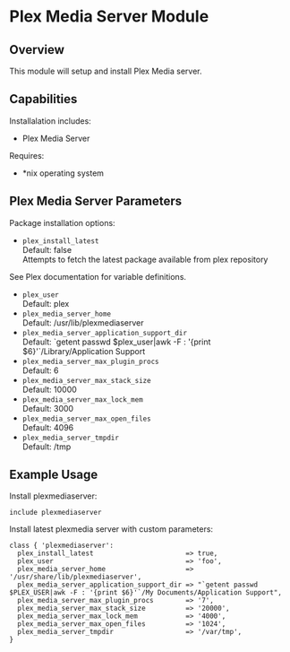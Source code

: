 # Plex Media Server Module

## Overview

This module will setup and install Plex Media server.

## Capabilities

Installalation includes:

- Plex Media Server

Requires:

- *nix operating system

## Plex Media Server Parameters

Package installation options:
* `plex_install_latest`<br />
  Default: false<br />
  Attempts to fetch the latest package available from plex repository

See Plex documentation for variable definitions.

* `plex_user`<br />
  Default: plex
* `plex_media_server_home`<br />
  Default: /usr/lib/plexmediaserver
* `plex_media_server_application_support_dir`<br />
  Default: \`getent passwd $plex_user|awk -F : '{print $6}'`/Library/Application Support
* `plex_media_server_max_plugin_procs`<br />
  Default: 6
* `plex_media_server_max_stack_size`<br />
  Default: 10000
* `plex_media_server_max_lock_mem`<br />
  Default: 3000
* `plex_media_server_max_open_files`<br />
  Default: 4096
* `plex_media_server_tmpdir`<br />
  Default: /tmp

## Example Usage

Install plexmediaserver:

```puppet
include plexmediaserver
```

Install latest plexmedia server with custom parameters:

```puppet
class { 'plexmediaserver':
  plex_install_latest                       => true,
  plex_user                                 => 'foo',
  plex_media_server_home                    => '/usr/share/lib/plexmediaserver',
  plex_media_server_application_support_dir => "`getent passwd $PLEX_USER|awk -F : '{print $6}'`/My Documents/Application Support",
  plex_media_server_max_plugin_procs        => '7',
  plex_media_server_max_stack_size          => '20000',
  plex_media_server_max_lock_mem            => '4000',
  plex_media_server_max_open_files          => '1024',
  plex_media_server_tmpdir                  => '/var/tmp',
}
```
